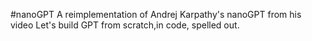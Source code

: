 #nanoGPT
A reimplementation of Andrej Karpathy's nanoGPT from his video Let's build GPT from scratch,in code, spelled out.